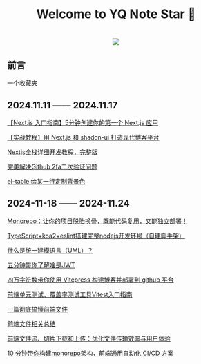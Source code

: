 <h1 align="center">Welcome to YQ Note Star 👋</h1>
<h1 align="center">
  <a herf=""></a>
  <img src="https://github.com/user-attachments/assets/00ec36ff-d0b3-42b5-82eb-5297860d229e" />
</h1>

## 前言

一个收藏夹

## 2024.11.11 —— 2024.11.17

[【Next.js 入门指南】5分钟创建你的第一个 Next.js 应用](https://hadoop.blog.csdn.net/article/details/141832178)

[【实战教程】用 Next.js 和 shadcn-ui 打造现代博客平台](https://hadoop.blog.csdn.net/article/details/141832218)

[Nextjs全栈详细开发教程，完整版](https://juejin.cn/post/7203180600818581563)

[完美解决Github 2fa二次验证问题](https://blog.csdn.net/weixin_39246554/article/details/135388577)

[el-table 给某一行定制背景色](https://blog.csdn.net/qq_52619560/article/details/131191880)

## 2024-11-18 —— 2024-11.24

[Monorepo：让你的项目脱胎换骨，既能代码复用，又能独立部署！](https://segmentfault.com/a/1190000045216948)

[TypeScript+koa2+eslint搭建完整nodejs开发环境（自建脚手架）](https://segmentfault.com/a/1190000041372990)

[什么是统一建模语言（UML）？](https://www.visual-paradigm.com/cn/guide/uml-unified-modeling-language/what-is-uml/)

[五分钟带你了解啥是JWT](https://zhuanlan.zhihu.com/p/86937325)

[四万字符数带你使用 Vitepress 构建博客并部署到 github 平台](https://segmentfault.com/a/1190000044948735)

[前端单元测试、覆盖率测试工具Vitest入门指南](前端单元测试、覆盖率测试工具Vitest入门指南)

[一篇彻底搞懂前端文件](https://blog.csdn.net/weixin_63443072/article/details/143202721)

[前端文件相关总结](https://blog.csdn.net/lijiawei111/article/details/132594610)

[前端文件流、切片下载和上传：优化文件传输效率与用户体验](https://blog.csdn.net/qq_36380426/article/details/142828600)

[10 分钟带你构建monorepo架构，前端通用自动化 CI/CD 方案](https://pingan8787.blog.csdn.net/article/details/141275204?spm=1001.2014.3001.5502)
